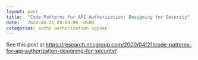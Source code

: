 ```yaml
---
layout: post
title:  "Code Patterns for API Authorization: Designing for Security"
date:   2020-04-21 09:00:00 -0500
categories: authz authorization appsec
---
```


See this post at <https://research.nccgroup.com/2020/04/21/code-patterns-for-api-authorization-designing-for-security/>

